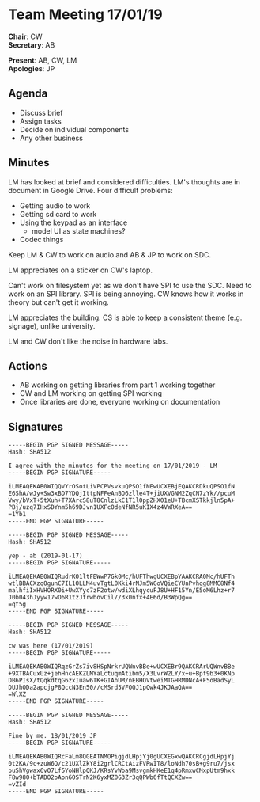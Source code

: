 Team Meeting 17/01/19
===

<!-- remember two spaces at end of line to break onto a new line -->
**Chair**: CW  
**Secretary**: AB

**Present**: AB, CW, LM  
**Apologies**: JP

## Agenda
- Discuss brief
- Assign tasks
- Decide on individual components
- Any other business

## Minutes

LM has looked at brief and considered difficulties. LM's thoughts are in
document in Google Drive. Four difficult problems:

- Getting audio to work
- Getting sd card to work
- Using the keypad as an interface
  - model UI as state machines?
- Codec things

Keep LM & CW to work on audio and AB & JP to work on SDC.

LM appreciates on a sticker on CW's laptop.

Can't work on filesystem yet as we don't have SPI to use the SDC. Need to work
on an SPI library. SPI is being annoying. CW knows how it works in theory but
can't get it working.

LM appreciates the building. CS is able to keep a consistent theme (e.g.
signage), unlike university.

LM and CW don't like the noise in hardware labs.

## Actions
- AB working on getting libraries from part 1 working together
- CW and LM working on getting SPI working
- Once libraries are done, everyone working on documentation

## Signatures
<!-- 
	Paste in entire GPG signed messages here 
	Messages should have initials and date
-->
```
-----BEGIN PGP SIGNED MESSAGE-----
Hash: SHA512

I agree with the minutes for the meeting on 17/01/2019 - LM
-----BEGIN PGP SIGNATURE-----

iLMEAQEKAB0WIQQVYrOSotLiVPCPVsvkuQPSO1fNEwUCXEBjEQAKCRDkuQPSO1fN
E6ShA/wJy+Sw3xBD7YDQjIttpNFFeAnBO6zlle4T+jiUXVGNM2ZqCN7zYk//pcuM
Vwy/bVxT+5tXuh+T7XArcS8uT8CnlzLkC1T1l0ppZHX01eU+TBcmXSTkkjln5pA+
PBj/uzq7IHxSDYnm5h69DJvn1UXFcOdeNfNR5uKIX4z4VWRXeA==
=1Yb1
-----END PGP SIGNATURE-----
```
```
-----BEGIN PGP SIGNED MESSAGE-----
Hash: SHA512

yep - ab (2019-01-17)
-----BEGIN PGP SIGNATURE-----

iLMEAQEKAB0WIQRudrKO1ltFBWwP7Gk0Mc/hUFThwgUCXEBpYAAKCRA0Mc/hUFTh
wtlBBACXzq0gunC7IL1OLLM4uvTgtL0Kki4rNJm5WGoVQieCYUnPvhqg8MMC8Nf4
malhfiIxHVHORX0i+UwXYyc7zF2otw/wdiXLhqycuFJ8U+HF15Yn/E5oM6Lhz+r7
J0b043hJyyw17wO6R1tzJfrwhovCil//3k0nfx+4E6d/B3WpQg==
=qt5g
-----END PGP SIGNATURE-----
```
```
-----BEGIN PGP SIGNED MESSAGE-----
Hash: SHA512

cw was here (17/01/2019)
-----BEGIN PGP SIGNATURE-----

iLMEAQEKAB0WIQRqzGrZs7iv8HSpNrkrUQWnvBBe+wUCXEBr9QAKCRArUQWnvBBe
+9XTBACuxUz+jehHncAEKZLMYaLctuqmAtibm5/X3LvrW2LY/x+u+Bpf9b3+0KNp
DB6PIsX/tQqkdtqG6zxIuaw6TK+GIAhUM/nEBHOVtweiMTGHRMDNcA+F5oBadSyL
DUJhODa2apcjgP8QccN3En50//cMSrd5VFOQJ1pQwk4JKJAaQA==
=WlXZ
-----END PGP SIGNATURE-----
```
```
-----BEGIN PGP SIGNED MESSAGE-----
Hash: SHA512

Fine by me. 18/01/2019 JP
-----BEGIN PGP SIGNATURE-----

iLMEAQEKAB0WIQRcFaLm8QGEATNMOPigjdLHpjYj0gUCXEGxwQAKCRCgjdLHpjYj
0t2KA/9c+zuW6Q/c21UXlZkY8i2grlCRCtAizFVRwIT8/loNdh70sB+g9ru7/jsx
puShVgwax6vO7Lf5YoNHlpQKJ/KRsYvWba9MsvgmkHKeE1q4pRmxwCMxpUtm9hxk
F8w980+bTADO2oAon6OSTrN2K6yxMZ0G3Zr3qQPWb6fTtQCXZw==
=vZId
-----END PGP SIGNATURE-----
```
